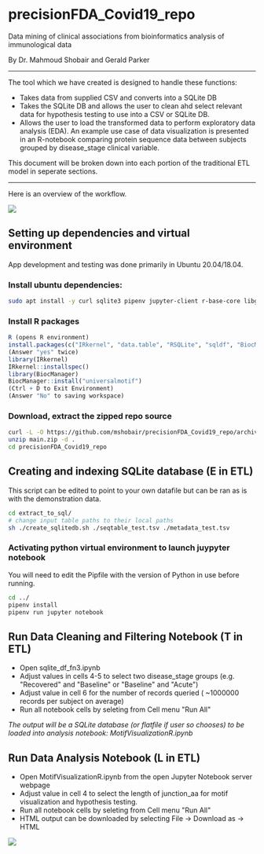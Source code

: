 # precisionFDA_Covid19_repo

Data mining of clinical associations from bioinformatics analysis of immunological data 

By Dr. Mahmoud Shobair and Gerald Parker

***

The tool which we have created is designed to handle these functions:

- Takes data from supplied CSV and converts into a SQLite DB
- Takes the SQLite DB and allows the user to clean ahd select relevant data for hypothesis testing to use into a CSV or SQLite DB.
- Allows the user to load the transformed data to perform exploratory data analysis (EDA). An example use case of data visualization is presented in an R-notebook comparing protein sequence data between subjects grouped by disease_stage clinical variable.

This document will be broken down into each portion of the traditional ETL model in seperate sections.

***
Here is an overview of the workflow.

![](workflow_summary.JPG)

## Setting up dependencies and virtual environment
App development and testing was done primarily in Ubuntu 20.04/18.04.

<!-- GP - Edited to remove unneeded dependencies -->
### Install ubuntu dependencies:
```sh
sudo apt install -y curl sqlite3 pipenv jupyter-client r-base-core libgsl-dev libcurl4-openssl-dev

```
<!-- GP - Edited to add "R" and further show what to do when done with step-->
### Install R packages
```R
R (opens R environment)
install.packages(c("IRkernel", "data.table", "RSQLite", "sqldf", "BiocManager")) 
(Answer "yes" twice)
library(IRkernel)
IRkernel::installspec()
library(BiocManager)
BiocManager::install("universalmotif")
(Ctrl + D to Exit Environment)
(Answer "No" to saving workspace)
```

### Download, extract the zipped repo source 
```sh
curl -L -O https://github.com/mshobair/precisionFDA_Covid19_repo/archive/main.zip
unzip main.zip -d .
cd precisionFDA_Covid19_repo
```
<!-- GP - Edited to clarify script can be edited to point to one's own dataset but that this will just work without an edit -->
## Creating and indexing SQLite database (E in ETL)
This script can  be edited to point to your own datafile but can be ran as is with the demonstration data.
```sh
cd extract_to_sql/
# change input table paths to their local paths
sh ./create_sqlitedb.sh ./seqtable_test.tsv ./metadata_test.tsv
```
<!-- GP - Edited to state Pipfile issue that comes up between differing versions of Python -->
### Activating python virtual environment to launch juypyter notebook
You will need to edit the Pipfile with the version of Python in use before running.
```sh
cd ../
pipenv install
pipenv run jupyter notebook
```
<!-- GP - Edited to clarify information in the parentheses pertains to the demonstration data -->
## Run Data Cleaning and Filtering Notebook (T in ETL)
- Open sqlite_df_fn3.ipynb
- Adjust values in cells 4-5 to select two disease_stage groups (e.g. "Recovered" and "Baseline" or "Baseline" and "Acute")
- Adjust value in cell 6 for the number of records queried ( ~1000000 records per subject on average)
- Run all notebook cells by seleting from Cell menu "Run All"

*The output will be a SQLite database (or flatfile if user so chooses) to be loaded into analysis notebook: MotifVisualizationR.ipynb* 

 ## Run Data Analysis Notebook (L in ETL)
 - Open MotifVisualizationR.ipynb from the open Jupyter Notebook server webpage
 - Adjust value in cell 4 to select the length of junction_aa for motif visualization and hypothesis testing.
 - Run all notebook cells by seleting from Cell menu "Run All"
 - HTML output can be downloaded by selecting File -> Download as -> HTML



![](baseline_vs_acute.JPG)

